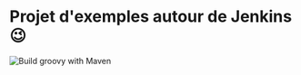# Projet d'exemples autour de Jenkins :wink:
![Build groovy with Maven](https://github.com/philippart-s/jenkins-examples/workflows/Build%20groovy%20with%20Maven/badge.svg)


